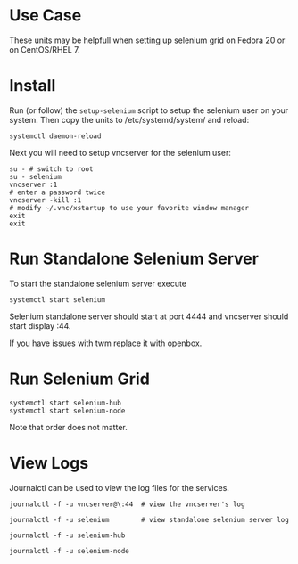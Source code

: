 
Use Case
========
These units may be helpfull when setting up selenium grid on Fedora 20 or on CentOS/RHEL 7.

Install
=======
Run (or follow) the `setup-selenium` script to setup the selenium user on your system.  Then copy the units to /etc/systemd/system/ and reload:
```
systemctl daemon-reload
```

Next you will need to setup vncserver for the selenium user:
```
su - # switch to root
su - selenium
vncserver :1
# enter a password twice
vncserver -kill :1
# modify ~/.vnc/xstartup to use your favorite window manager
exit
exit
```

Run Standalone Selenium Server
==============================
To start the standalone selenium server execute
```
systemctl start selenium
```
Selenium standalone server should start at port 4444 and vncserver should start display :44.

If you have issues with twm replace it with openbox.


Run Selenium Grid
=================
```
systemctl start selenium-hub
systemctl start selenium-node
```
Note that order does not matter.

View Logs
=========
Journalctl can be used to view the log files for the services.
```
journalctl -f -u vncserver@\:44  # view the vncserver's log

journalctl -f -u selenium        # view standalone selenium server log

journalctl -f -u selenium-hub

journalctl -f -u selenium-node
```
